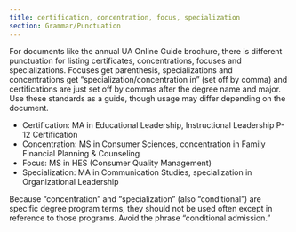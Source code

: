```yaml
---
title: certification, concentration, focus, specialization
section: Grammar/Punctuation
---
```

For documents like the annual UA Online Guide brochure, there is different punctuation for listing certificates, concentrations, focuses and specializations. Focuses get parenthesis, specializations and concentrations get “specialization/concentration in” (set off by comma) and certifications are just set off by commas after the degree name and major. Use these standards as a guide, though usage may differ depending on the document.

*   Certification: MA in Educational Leadership, Instructional Leadership P-12 Certification
*   Concentration: MS in Consumer Sciences, concentration in Family Financial Planning & Counseling
*   Focus: MS in HES (Consumer Quality Management)
*   Specialization: MA in Communication Studies, specialization in Organizational Leadership

Because “concentration” and “specialization” (also “conditional”) are specific degree program terms, they should not be used often except in reference to those programs. Avoid the phrase “conditional admission.”

